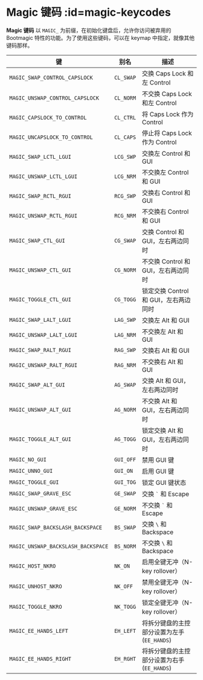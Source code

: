 # Magic 键码 :id=magic-keycodes

**Magic 键码** 以 `MAGIC_` 为前缀，在初始化键盘后，允许你访问被弃用的 Bootmagic 特性的功能。为了使用这些键码，可以在 keymap 中指定，就像其他键码那样。

| 键                                 | 别名      | 描述                                        |
| ---------------------------------- | --------- | ------------------------------------------- |
| `MAGIC_SWAP_CONTROL_CAPSLOCK`      | `CL_SWAP` | 交换 Caps Lock 和左 Control                 |
| `MAGIC_UNSWAP_CONTROL_CAPSLOCK`    | `CL_NORM` | 不交换 Caps Lock 和左 Control               |
| `MAGIC_CAPSLOCK_TO_CONTROL`        | `CL_CTRL` | 将 Caps Lock 作为 Control                   |
| `MAGIC_UNCAPSLOCK_TO_CONTROL`      | `CL_CAPS` | 停止将 Caps Lock 作为 Control               |
| `MAGIC_SWAP_LCTL_LGUI`             | `LCG_SWP` | 交换左 Control 和 GUI                       |
| `MAGIC_UNSWAP_LCTL_LGUI`           | `LCG_NRM` | 不交换左 Control 和 GUI                     |
| `MAGIC_SWAP_RCTL_RGUI`             | `RCG_SWP` | 交换右 Control 和 GUI                       |
| `MAGIC_UNSWAP_RCTL_RGUI`           | `RCG_NRM` | 不交换右 Control 和 GUI                     |
| `MAGIC_SWAP_CTL_GUI`               | `CG_SWAP` | 交换 Control 和 GUI，左右两边同时           |
| `MAGIC_UNSWAP_CTL_GUI`             | `CG_NORM` | 不交换 Control 和 GUI，左右两边同时         |
| `MAGIC_TOGGLE_CTL_GUI`             | `CG_TOGG` | 锁定交换 Control 和 GUI，左右两边同时       |
| `MAGIC_SWAP_LALT_LGUI`             | `LAG_SWP` | 交换左 Alt 和 GUI                           |
| `MAGIC_UNSWAP_LALT_LGUI`           | `LAG_NRM` | 不交换左 Alt 和 GUI                         |
| `MAGIC_SWAP_RALT_RGUI`             | `RAG_SWP` | 交换右 Alt 和 GUI                           |
| `MAGIC_UNSWAP_RALT_RGUI`           | `RAG_NRM` | 不交换右 Alt 和 GUI                         |
| `MAGIC_SWAP_ALT_GUI`               | `AG_SWAP` | 交换 Alt 和 GUI，左右两边同时               |
| `MAGIC_UNSWAP_ALT_GUI`             | `AG_NORM` | 不交换 Alt 和 GUI，左右两边同时             |
| `MAGIC_TOGGLE_ALT_GUI`             | `AG_TOGG` | 锁定交换 Alt 和 GUI，左右两边同时           |
| `MAGIC_NO_GUI`                     | `GUI_OFF` | 禁用 GUI 键                                 |
| `MAGIC_UNNO_GUI`                   | `GUI_ON`  | 启用 GUI 键                                 |
| `MAGIC_TOGGLE_GUI`                 | `GUI_TOG` | 锁定 GUI 键状态                             |
| `MAGIC_SWAP_GRAVE_ESC`             | `GE_SWAP` | 交换 <code>&#96;</code> 和 Escape           |
| `MAGIC_UNSWAP_GRAVE_ESC`           | `GE_NORM` | 不交换 <code>&#96;</code> 和 Escape         |
| `MAGIC_SWAP_BACKSLASH_BACKSPACE`   | `BS_SWAP` | 交换 `\` 和 Backspace                       |
| `MAGIC_UNSWAP_BACKSLASH_BACKSPACE` | `BS_NORM` | 不交换 `\` 和 Backspace                     |
| `MAGIC_HOST_NKRO`                  | `NK_ON`   | 启用全键无冲（N-key rollover）              |
| `MAGIC_UNHOST_NKRO`                | `NK_OFF`  | 禁用全键无冲（N-key rollover）              |
| `MAGIC_TOGGLE_NKRO`                | `NK_TOGG` | 锁定全键无冲（N-key rollover）              |
| `MAGIC_EE_HANDS_LEFT`              | `EH_LEFT` | 将拆分键盘的主控部分设置为左手 (`EE_HANDS`) |
| `MAGIC_EE_HANDS_RIGHT`             | `EH_RGHT` | 将拆分键盘的主控部分设置为右手 (`EE_HANDS`) |
